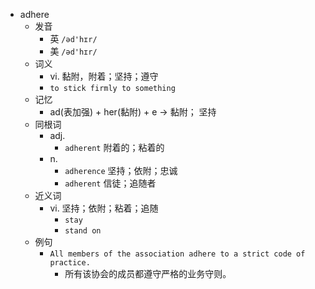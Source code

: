 - adhere
  - 发音
    - 英 `/əd'hɪr/`
    - 美 `/əd'hɪr/`
  - 词义
    - vi. 黏附，附着；坚持；遵守
    - `to stick firmly to something`
  - 记忆
    - ad(表加强) + her(黏附) + e → 黏附； 坚持
  - 同根词
    - adj.
      - `adherent` 附着的；粘着的
    - n.
      - `adherence` 坚持；依附；忠诚
      - `adherent` 信徒；追随者
  - 近义词
    - vi. 坚持；依附；粘着；追随
      - `stay`
      - `stand on`
  - 例句
    - `All members of the association adhere to a strict code of practice.`
      - 所有该协会的成员都遵守严格的业务守则。

